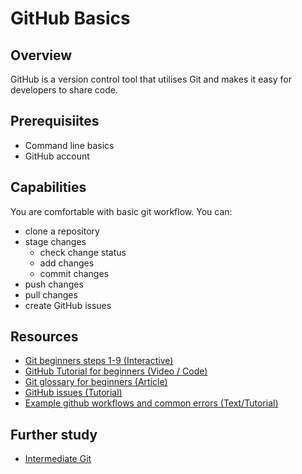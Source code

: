 # GitHub Basics

## Overview
GitHub is a version control tool that utilises Git and makes it easy for developers to share code.

## Prerequisiites
- Command line basics
- GitHub account

## Capabilities
You are comfortable with basic git workflow. You can:  

  - clone a repository
  - stage changes
    - check change status
    - add changes
    - commit changes
  - push changes
  - pull changes
  - create GitHub issues

## Resources
- [Git beginners steps 1-9 (Interactive)](/resources/git-basics-INTERACTIVE)
- [GitHub Tutorial for beginners (Video / Code)](/resources/github-basics-for-beginners-VIDEO)  
- [Git glossary for beginners (Article)](/resources/git-basics-ARTICLE)
- [GitHub issues (Tutorial)](/resources/github-issues-TUTORIAL)
- [Example github workflows and common errors (Text/Tutorial)](/resources/github-phase-0-workflow-TUTORIAL)

## Further study 
- [Intermediate Git](https://www.atlassian.com/git/tutorials/comparing-workflows)
